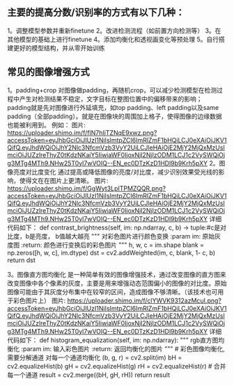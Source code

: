 ## 主要的提高分数/识别率的方式有以下几种：
1。调整模型参数并重新finetune
2。改进检测流程（如前置方向检测等）
3。在其他模型的基础上进行finetune
4。添加均衡化和透视画变化等预处理
5。自行搭建更好的模型结构，并从零开始训练


## 常见的图像增强方式
1。padding+crop
对图像做padding，再随机crop，可以减少检测模型在检测过程中产生对检测结果不稳定，文字目标在整图位置中的偏移带来的影响；
padding就是先对图像进行外延填充，如top padding、left padding以及same padding（全部padding）。就是在图像块的周围加上格子，使得图像的边缘数据也能被利用到。
例如：
图片: https://uploader.shimo.im/f/flN7hIjTZNqE9xwz.png?accessToken=eyJhbGciOiJIUzI1NiIsImtpZCI6ImRlZmF1bHQiLCJ0eXAiOiJKV1QifQ.eyJhdWQiOiJhY2Nlc3NfcmVzb3VyY2UiLCJleHAiOjE2MjY2MjQxMzUsImciOiJUZzlreThyZ0tKdzNKajY5IiwiaWF0IjoxNjI2NjIzODM1LCJ1c2VySWQiOjg3MTg4MTh9.NHw25T0yl7wVOIQ--EN_ec0DTzKzD1HDl9b9Krh5pXY
2。图像亮度对比度变化
通过提高或降低图像的亮度/对比度，减少识别效果受光线的影响，使得文在在图片上更清晰。
图片: https://uploader.shimo.im/f/GgWyt3LpITPMZQQR.png?accessToken=eyJhbGciOiJIUzI1NiIsImtpZCI6ImRlZmF1bHQiLCJ0eXAiOiJKV1QifQ.eyJhdWQiOiJhY2Nlc3NfcmVzb3VyY2UiLCJleHAiOjE2MjY2MjQxMzUsImciOiJUZzlreThyZ0tKdzNKajY5IiwiaWF0IjoxNjI2NjIzODM1LCJ1c2VySWQiOjg3MTg4MTh9.NHw25T0yl7wVOIQ--EN_ec0DTzKzD1HDl9b9Krh5pXY
详细代码如下：
def contrast_brightness(self, im: np.ndarray, c, b) -> tuple:#c是对比度，b是亮度， b值越大越亮
    """
    对彩色图片进行颜色变换
    :param im: 原始灰度图
    :return: 颜色进行变换后的彩色图片
    """
    h, w, c = im.shape
    blank = np.zeros([h, w, c], im.dtype)
    dst = cv2.addWeighted(im, c, blank, 1- c, b)
    return dst

3。图像直方图均衡化
是一种简单有效的图像增强技术，通过改变图像的直方图来改变图像中各个像素的灰度，主要是用来增强动态范围偏小的图像的对比度。原始图像可能由于其灰度分布集中在较窄的区间，造成图像不够清晰。（该技术也可用于彩色图片上）
图片: https://uploader.shimo.im/f/clYWVK9312azMcuI.png?accessToken=eyJhbGciOiJIUzI1NiIsImtpZCI6ImRlZmF1bHQiLCJ0eXAiOiJKV1QifQ.eyJhdWQiOiJhY2Nlc3NfcmVzb3VyY2UiLCJleHAiOjE2MjY2MjQxMzUsImciOiJUZzlreThyZ0tKdzNKajY5IiwiaWF0IjoxNjI2NjIzODM1LCJ1c2VySWQiOjg3MTg4MTh9.NHw25T0yl7wVOIQ--EN_ec0DTzKzD1HDl9b9Krh5pXY
详细代码如下：
    def histogram_equalization(self, im: np.ndarray):
        """
        rgb直方图均衡化
        :param im: 输入彩色图片
        :return: 返回均衡化的图片
        """
        # 彩色图像均衡化,需要分解通道 对每一个通道均衡化
        (b, g, r) = cv2.split(im)
        bH = cv2.equalizeHist(b)
        gH = cv2.equalizeHist(g)
        rH = cv2.equalizeHist(r)
        # 合并每一个通道
        result = cv2.merge((bH, gH, rH))
        return result

